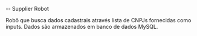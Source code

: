 -- Supplier Robot

Robô que busca dados cadastrais através lista de CNPJs fornecidas como inputs.
Dados são armazenados em banco de dados MySQL.